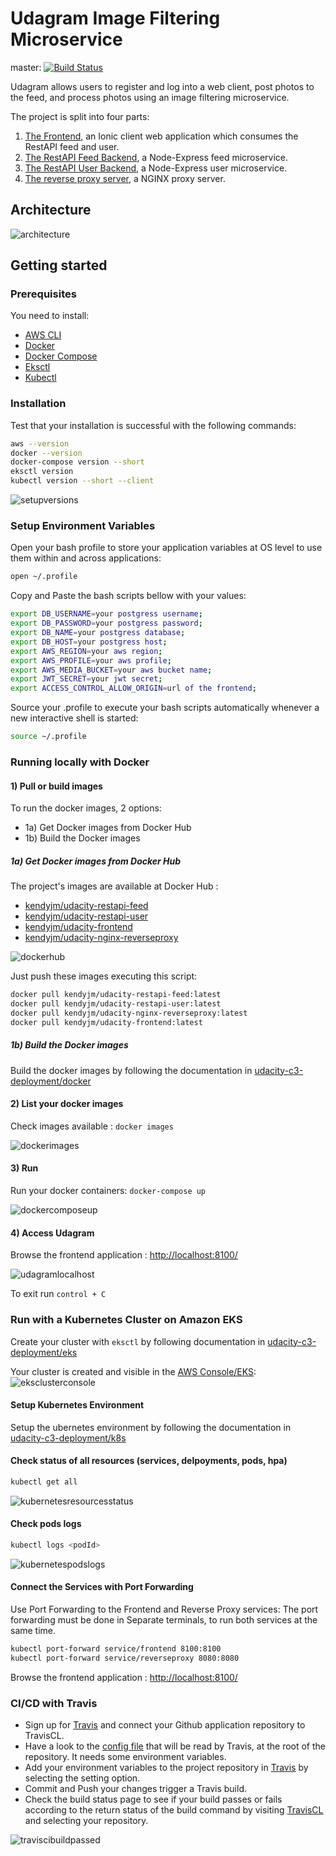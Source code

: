 # Udagram Image Filtering Microservice

master: [![Build Status](https://travis-ci.com/kendyjm/udacity-cloud-developer-nd9990.svg?branch=master)](https://travis-ci.com/kendyjm/udacity-cloud-developer-nd9990)

Udagram allows users to register and log into a web client, post photos to the feed, and process photos using an image filtering microservice.

The project is split into four parts:

1. [The Frontend](udacity-c2-frontend), an Ionic client web application which consumes the RestAPI feed and user.
2. [The RestAPI Feed Backend](udacity-c3-restapi-feed), a Node-Express feed microservice.
3. [The RestAPI User Backend](udacity-c3-restapi-user), a Node-Express user microservice.
4. [The reverse proxy server](udaciy-c3-nginx-reverseproxy), a NGINX proxy server.

## Architecture

![architecture](./screenshots/architecture-v2.png)

## Getting started

### Prerequisites

You need to install:

- [AWS CLI](https://docs.aws.amazon.com/cli/latest/userguide/install-cliv2-linux.html)
- [Docker](https://docs.docker.com/get-docker/)
- [Docker Compose](https://docs.docker.com/compose/install/)
- [Eksctl](https://docs.aws.amazon.com/eks/latest/userguide/getting-started-eksctl.html)  
- [Kubectl](https://docs.aws.amazon.com/eks/latest/userguide/install-kubectl.html)

### Installation

Test that your installation is successful with the following commands:

```bash
aws --version
docker --version
docker-compose version --short
eksctl version
kubectl version --short --client
```

![setupversions](screenshots/setupversions.png)

### Setup Environment Variables

Open your bash profile to store your application variables at OS level to use them within and across applications:

```bash
open ~/.profile
```

Copy and Paste the bash scripts bellow with your values:

```bash
export DB_USERNAME=your postgress username;
export DB_PASSWORD=your postgress password;
export DB_NAME=your postgress database;
export DB_HOST=your postgress host;
export AWS_REGION=your aws region;
export AWS_PROFILE=your aws profile;
export AWS_MEDIA_BUCKET=your aws bucket name;
export JWT_SECRET=your jwt secret;
export ACCESS_CONTROL_ALLOW_ORIGIN=url of the frontend;
```

Source your .profile to execute your bash scripts automatically whenever a new interactive shell is started:

```bash
source ~/.profile
```  

### Running locally with Docker

#### 1) Pull or build images

To run the docker images, 2 options:

- 1a) Get Docker images from Docker Hub
- 1b) Build the Docker images

##### 1a) Get Docker images from Docker Hub

The project's images are available at Docker Hub :

- [kendyjm/udacity-restapi-feed](https://hub.docker.com/repository/docker/kendyjm/udacity-restapi-feed)
- [kendyjm/udacity-restapi-user](https://hub.docker.com/repository/docker/kendyjm/udacity-restapi-user)
- [kendyjm/udacity-frontend](https://hub.docker.com/repository/docker/kendyjm/udacity-frontend)
- [kendyjm/udacity-nginx-reverseproxy](https://hub.docker.com/repository/docker/kendyjm/udacity-nginx-reverseproxy)

![dockerhub](screenshots/dockerhub.png)

Just push these images executing this script:

```bash
docker pull kendyjm/udacity-restapi-feed:latest
docker pull kendyjm/udacity-restapi-user:latest
docker pull kendyjm/udacity-nginx-reverseproxy:latest
docker pull kendyjm/udacity-frontend:latest
```

##### 1b) Build the Docker images

Build the docker images by following the documentation in [udacity-c3-deployment/docker](udacity-c3-deployment/docker)

#### 2) List your docker images

Check images available : `docker images`  

![dockerimages](screenshots/dockerimages.png)

#### 3) Run

Run your docker containers: `docker-compose up`  

![dockercomposeup](screenshots/dockercomposeup.png)  

#### 4) Access Udagram

Browse the frontend application : <http://localhost:8100/>

![udagramlocalhost](screenshots/udagramlocalhost.png)

To exit run `control + C`

### Run with a Kubernetes Cluster on Amazon EKS

Create your cluster with `eksctl` by following documentation in [udacity-c3-deployment/eks](udacity-c3-deployment/eks)

Your cluster is created and visible in the [AWS Console/EKS](https://eu-west-3.console.aws.amazon.com/eks/home#/clusters):
![eksclusterconsole](screenshots/eksclusterconsole.png)

#### Setup Kubernetes Environment

Setup the ubernetes environment by following the documentation in [udacity-c3-deployment/k8s](udacity-c3-deployment/k8s)

#### Check status of all resources (services, delpoyments, pods, hpa)

```bash
kubectl get all
```

![kubernetesresourcesstatus](screenshots/kubernetesresourcesstatus.png)

#### Check pods logs

```bash
kubectl logs <podId>
```

![kubernetespodslogs](screenshots/kubernetespodslogs.png)

#### Connect the Services with Port Forwarding

Use Port Forwarding to the Frontend and Reverse Proxy services:
The port forwarding must be done in Separate terminals, to run both services at the same time.

```bash
kubectl port-forward service/frontend 8100:8100
kubectl port-forward service/reverseproxy 8080:8080
```

Browse the frontend application : <http://localhost:8100/>

### CI/CD with Travis

- Sign up for [Travis](https://travis-ci.com) and connect your Github application repository to TravisCL.
- Have a look to the [config file](../.travis.yml) that will be read by Travis, at the root of the repository. It needs some environment variables.
- Add your environment variables to the project repository in [Travis](https://travis-ci.com) by selecting the setting option.
- Commit and Push your changes trigger a Travis build.
- Check the build status page to see if your build passes or fails according to the return status of the build command by visiting [TravisCL](https://travis-ci.com) and selecting your repository.

![traviscibuildpassed](screenshots/traviscibuildpassed.png)
